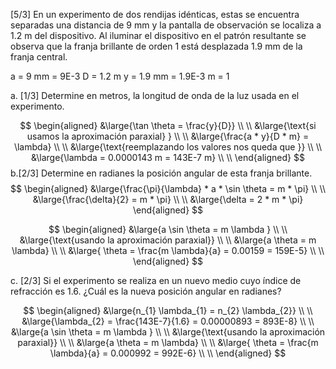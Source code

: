 [5/3] En un experimento de dos rendijas idénticas, estas se encuentra separadas una distancia de 9 mm y la pantalla de observación se localiza a 1.2 m del dispositivo. Al iluminar el dispositivo en el patrón resultante se observa que la franja brillante de orden 1 está desplazada 1.9 mm de la franja central.

a = 9 mm = 9E-3
D = 1.2 m
y = 1.9 mm = 1.9E-3
m = 1

a. [1/3] Determine en metros, la longitud de onda de la luz usada en el experimento.

$$
\begin{aligned}
&\large{\tan \theta = \frac{y}{D}} \\ \\
&\large{\text{si usamos la aproximación paraxial} } \\ \\
&\large{\frac{a * y}{D * m} = \lambda} \\ \\
&\large{\text{reemplazando los valores nos queda que }} \\ \\
&\large{\lambda = 0.0000143 m = 143E-7 m} \\ \\
\end{aligned}
$$
b.[2/3] Determine en radianes la posición angular de esta franja brillante.
$$
\begin{aligned}
&\large{\frac{\pi}{\lambda} * a * \sin \theta = m * \pi} \\ \\
&\large{\frac{\delta}{2} = m * \pi} \\ \\
&\large{\delta = 2 * m * \pi}
\end{aligned}
$$

$$
\begin{aligned}
&\large{a  \sin \theta = m  \lambda } \\ \\
&\large{\text{usando la aproximación paraxial}} \\ \\
&\large{a \theta = m \lambda} \\ \\
&\large{ \theta = \frac{m \lambda}{a} = 0.00159 = 159E-5} \\ \\
\end{aligned}
$$

c. [2/3] Si el experimento se realiza en un nuevo medio cuyo índice de refracción es 1.6. ¿Cuál es la nueva posición angular en radianes?

$$
\begin{aligned}
&\large{n_{1} \lambda_{1} = n_{2} \lambda_{2}} \\ \\
&\large{\lambda_{2} = \frac{143E-7}{1.6} = 0.00000893 = 893E-8} \\ \\
&\large{a  \sin \theta = m  \lambda } \\ \\
&\large{\text{usando la aproximación paraxial}} \\ \\
&\large{a \theta = m \lambda} \\ \\
&\large{ \theta = \frac{m \lambda}{a} = 0.000992 = 992E-6} \\ \\
\end{aligned}
$$
